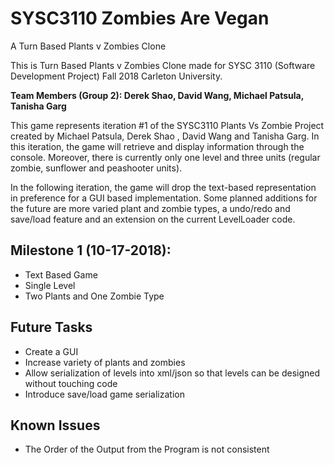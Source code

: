 # SYSC3110 Zombies Are Vegan
A Turn Based Plants v Zombies Clone

This is Turn Based Plants v Zombies Clone made for SYSC 3110 (Software Development Project) Fall 2018 Carleton University.

**Team Members (Group 2): Derek Shao, David Wang, Michael Patsula, Tanisha Garg**

This game represents iteration #1 of the SYSC3110 Plants Vs Zombie Project created by Michael Patsula, Derek Shao , David Wang and Tanisha Garg. In this iteration, the game will retrieve and display
information through the console. Moreover, there is currently only one level and three units (regular zombie, sunflower and peashooter units).

In the following iteration, the game will drop the text-based representation in preference for a GUI based implementation. Some planned additions for the future are more varied plant and zombie types, a undo/redo and save/load feature and an extension on the current LevelLoader code.

## Milestone 1 (10-17-2018):
- Text Based Game
- Single Level
- Two Plants and One Zombie Type

## Future Tasks
- Create a GUI
- Increase variety of plants and zombies
- Allow serialization of levels into xml/json so that levels can be designed without touching code
- Introduce save/load game serialization

## Known Issues
- The Order of the Output from the Program is not consistent
